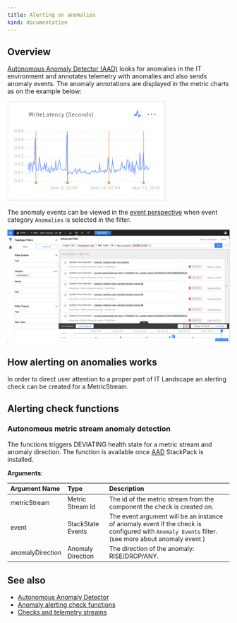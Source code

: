 ```yaml
---
title: Alerting on anomalies
kind: documentation
---
```


## Overview

[Autonomous Anomaly Detector (AAD)](../../stackpacks/add-ons/aad.md) looks for anomalies in the IT environment and annotates telemetry with anomalies and also sends anomaly events.
The anomaly annotations are displayed in the metric charts as on the example below:

![Anomaly example](../../.gitbook/assets/anomaly-chart-write-latency.png)

The anomaly events can be viewed in the [event perspective](../../use/views/events_perspective.md) when event category `Anomalies` is selected in the filter.

![Anomaly events](../../.gitbook/assets/anomaly-events-in-events-perspective.png)

## How alerting on anomalies works

In order to direct user attention to a proper part of IT Landscape an alerting check can be created for a MetricStream.

## Alerting check functions

### Autonomous metric stream anomaly detection

The functions triggers DEVIATING health state for a metric stream and anomaly direction. The function is available once [AAD](../../stackpacks/add-ons/aad.md) StackPack is installed.

**Arguments**:

| Argument Name | Type | Description |
| :--- | :--- | :--- |
| metricStream | Metric Stream Id | The id of the metric stream from the component the check is created on. |
| event | StackState Events | The event argument will be an instance of anomaly event if the check is configured with `Anomaly Events` filter. (see more about anomaly event  ) |
| anomalyDirection | Anomaly Direction | The direction of the anomaly: RISE/DROP/ANY. |

## See also

* [Autonomous Anomaly Detector](../../stackpacks/add-ons/aad.md)
* [Anomaly alerting check functions](../../configure/telemetry/anomaly-alerting-check-functions.md)
* [Checks and telemetry streams](checks_and_streams.md)
